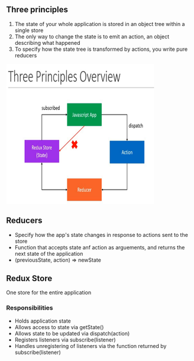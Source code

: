 ## Three principles
1. The state of your whole application is stored in an object tree within a single store
2. The only way to change the state is to emit an action, an object describing what happened
3. To specify how the state tree is transformed by actions, you write pure reducers

<img src="/redux-demo/sources/Principles-overview.PNG" alt="drawing" height="380" width="400" />

## Reducers
- Specify how the app's state changes in response to actions sent to the store
- Function that accepts state anf action as arguements, and returns the next state of the application
- (previousState, action) => newState

## Redux Store
One store for the entire application
### Responsibilities
- Holds application state
- Allows access to state via getState()
- Allows state to be updated via dispatch(action)
- Registers listeners via subscribe(listener)
- Handles unregistering of listeners via the function returned by subscribe(listener)